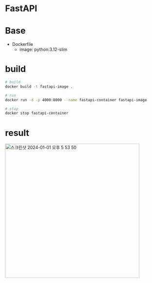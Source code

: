 # FastAPI

# Base
- Dockerfile
    - image: python:3.12-slim

# build
``` bash
# build
docker build -t fastapi-image .

# run
docker run -d -p 4000:8000 --name fastapi-container fastapi-image

# stop
docker stop fastapi-container
```

# result
<img width="441" alt="스크린샷 2024-01-01 오후 5 53 50" src="https://github.com/hooniegit/docker-and-services/assets/130134750/e069c42f-d57e-4646-ac68-d8a137b2edc5">
